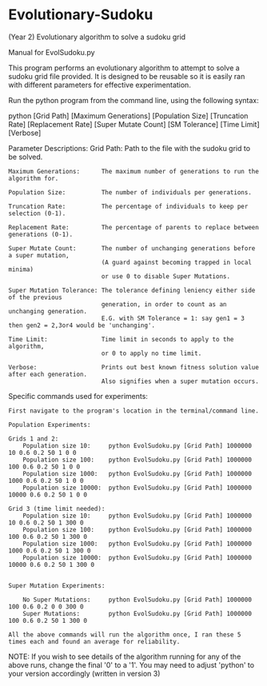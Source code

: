 # Evolutionary-Sudoku
(Year 2) Evolutionary algorithm to solve a sudoku grid

Manual for EvolSudoku.py

This program performs an evolutionary algorithm to attempt to solve a sudoku grid file provided.
It is designed to be reusable so it is easily ran with different parameters for effective experimentation.

Run the python program from the command line, using the following syntax:

python [Grid Path] [Maximum Generations] [Population Size] [Truncation Rate] 
       [Replacement Rate] [Super Mutate Count] [SM Tolerance] [Time Limit]
       [Verbose]
       
Parameter Descriptions:
    Grid Path:                Path to the file with the sudoku grid to be solved.
    
    Maximum Generations:      The maximum number of generations to run the algorithm for.
    
    Population Size:          The number of individuals per generations.
    
    Truncation Rate:          The percentage of individuals to keep per selection (0-1).
    
    Replacement Rate:         The percentage of parents to replace between generations (0-1).
    
    Super Mutate Count:       The number of unchanging generations before a super mutation,
                              (A guard against becoming trapped in local minima)
                              or use 0 to disable Super Mutations.
                              
    Super Mutation Tolerance: The tolerance defining leniency either side of the previous
                              generation, in order to count as an unchanging generation.
                              E.G. with SM Tolerance = 1: say gen1 = 3 then gen2 = 2,3or4 would be 'unchanging'.
                              
    Time Limit:               Time limit in seconds to apply to the algorithm,
                              or 0 to apply no time limit.
                              
    Verbose:                  Prints out best known fitness solution value after each generation.
                              Also signifies when a super mutation occurs.
                              
                              
Specific commands used for experiments:

    First navigate to the program's location in the terminal/command line.
    
    Population Experiments:

    Grids 1 and 2:
        Population size 10:     python EvolSudoku.py [Grid Path] 1000000 10 0.6 0.2 50 1 0 0
        Population size 100:    python EvolSudoku.py [Grid Path] 1000000 100 0.6 0.2 50 1 0 0
        Population size 1000:   python EvolSudoku.py [Grid Path] 1000000 1000 0.6 0.2 50 1 0 0
        Population size 10000:  python EvolSudoku.py [Grid Path] 1000000 10000 0.6 0.2 50 1 0 0
        
    Grid 3 (time limit needed):
        Population size 10:     python EvolSudoku.py [Grid Path] 1000000 10 0.6 0.2 50 1 300 0
        Population size 100:    python EvolSudoku.py [Grid Path] 1000000 100 0.6 0.2 50 1 300 0
        Population size 1000:   python EvolSudoku.py [Grid Path] 1000000 1000 0.6 0.2 50 1 300 0
        Population size 10000:  python EvolSudoku.py [Grid Path] 1000000 10000 0.6 0.2 50 1 300 0
        
        
    Super Mutation Experiments: 
    
        No Super Mutations:     python EvolSudoku.py [Grid Path] 1000000 100 0.6 0.2 0 0 300 0
        Super Mutations:        python EvolSudoku.py [Grid Path] 1000000 100 0.6 0.2 50 1 300 0
        
    All the above commands will run the algorithm once, I ran these 5 times each and found an average for reliability.

NOTE:
    If you wish to see details of the algorithm running for any of the above runs, change the final '0' to a '1'.
    You may need to adjust 'python' to your version accordingly (written in version 3)
